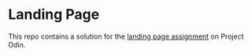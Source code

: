 # Landing Page
This repo contains a solution for the 
[landing page assignment](https://www.theodinproject.com/lessons/foundations-landing-page)
on Project Odin.